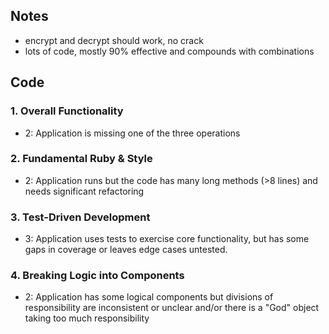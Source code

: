 ## Notes

* encrypt and decrypt should work, no crack
* lots of code, mostly 90% effective and compounds with combinations

## Code

### 1. Overall Functionality

* 2: Application is missing one of the three operations

### 2. Fundamental Ruby & Style

* 2:  Application runs but the code has many long methods (>8 lines) and needs significant refactoring

### 3. Test-Driven Development

* 3: Application uses tests to exercise core functionality, but has some gaps in coverage or leaves edge cases untested.

### 4. Breaking Logic into Components

* 2: Application has some logical components but divisions of responsibility are inconsistent or unclear and/or there is a "God" object taking too much responsibility

